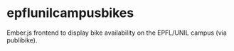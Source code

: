 epflunilcampusbikes
===================

Ember.js frontend to display bike availability on the EPFL/UNIL campus (via publibike).
